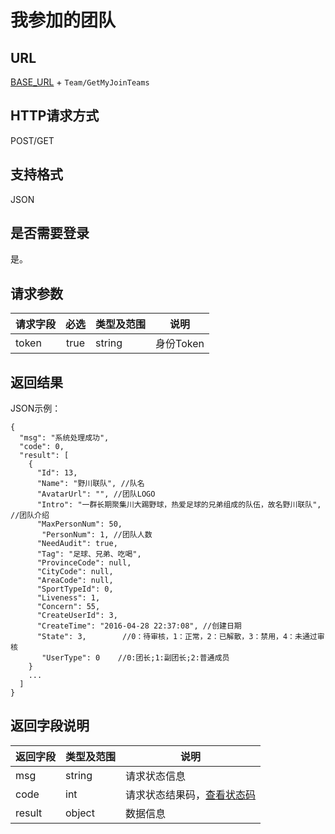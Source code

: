 # 我参加的团队

## URL
[BASE_URL](..) + `Team/GetMyJoinTeams`

## HTTP请求方式
POST/GET

## 支持格式
JSON

## 是否需要登录
是。

## 请求参数
| 请求字段 | 必选 | 类型及范围 | 说明 |
| -------- | :--: | ---------- | ---- |
| token | true | string | 身份Token |

## 返回结果
JSON示例：
```
{
  "msg": "系统处理成功",
  "code": 0,
  "result": [
    {
      "Id": 13,
      "Name": "野川联队", //队名
      "AvatarUrl": "", //团队LOGO
      "Intro": "一群长期聚集川大踢野球，热爱足球的兄弟组成的队伍，故名野川联队",  //团队介绍
      "MaxPersonNum": 50,
       "PersonNum": 1, //团队人数
      "NeedAudit": true,
      "Tag": "足球、兄弟、吃喝",
      "ProvinceCode": null,
      "CityCode": null,
      "AreaCode": null,
      "SportTypeId": 0,
      "Liveness": 1,
      "Concern": 55,
      "CreateUserId": 3,
      "CreateTime": "2016-04-28 22:37:08", //创建日期
      "State": 3,        //0：待审核，1：正常，2：已解散，3：禁用，4：未通过审核
       "UserType": 0    //0:团长;1:副团长;2:普通成员
    }
    ...
  ]
}
```

## 返回字段说明
| 返回字段 | 类型及范围 | 说明 |
| -------- | ---------- | ---- |
| msg | string | 请求状态信息 |
| code | int | 请求状态结果码，[查看状态码](../状态结果码/index.html) |
| result | object | 数据信息 |
